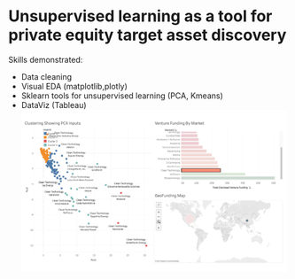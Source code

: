 # Unsupervised learning as a tool for private equity target asset discovery

Skills demonstrated: 
- Data cleaning 
- Visual EDA (matplotlib,plotly)
- Sklearn tools for unsupervised learning (PCA, Kmeans)
- DataViz (Tableau)
![Tableau Image](https://github.com/adireksa/iod/blob/main/Projects/Mini%20Project%203/tabl.jpg?raw=true)
